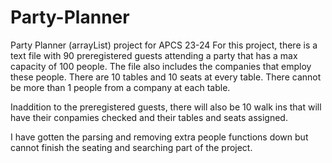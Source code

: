 # Party-Planner
Party Planner (arrayList) project for APCS 23-24
For this project, there is a text file with 90 preregistered guests attending a party that has a max capacity of 100 people. The file also includes the companies that employ these people. There are 10 tables and 10 seats at every table. There cannot be more than 1 people from a company at each table. 

Inaddition to the preregistered guests, there will also be 10 walk ins that will have their conpamies checked and their tables and seats assigned. 

I have gotten the parsing and removing extra people functions down but cannot finish the seating and searching part of the project. 
